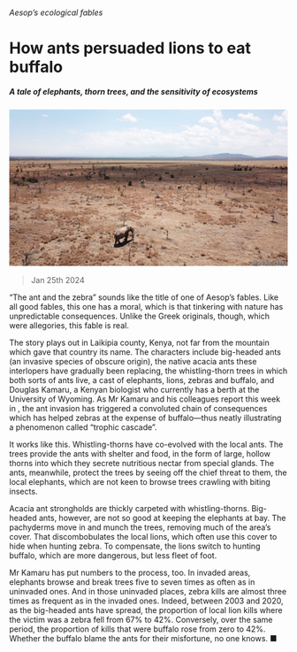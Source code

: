 ###### Aesop’s ecological fables

# How ants persuaded lions to eat buffalo 

##### A tale of elephants, thorn trees, and the sensitivity of ecosystems 

![image](images/20240127_STP002.jpg) 

> Jan 25th 2024 

“The ant and the zebra” sounds like the title of one of Aesop’s fables. Like all good fables, this one has a moral, which is that tinkering with nature has unpredictable consequences. Unlike the Greek originals, though, which were allegories, this fable is real.

The story plays out in Laikipia county, Kenya, not far from the mountain which gave that country its name. The characters include big-headed ants (an invasive species of obscure origin), the native acacia ants these interlopers have gradually been replacing, the whistling-thorn trees in which both sorts of ants live, a cast of elephants, lions, zebras and buffalo, and Douglas Kamaru, a Kenyan biologist who currently has a berth at the University of Wyoming. As Mr Kamaru and his colleagues report this week in , the ant invasion has triggered a convoluted chain of consequences which has helped zebras at the expense of buffalo—thus neatly illustrating a phenomenon called “trophic cascade”.

It works like this. Whistling-thorns have co-evolved with the local ants. The trees provide the ants with shelter and food, in the form of large, hollow thorns into which they secrete nutritious nectar from special glands. The ants, meanwhile, protect the trees by seeing off the chief threat to them, the local elephants, which are not keen to browse trees crawling with biting insects. 

Acacia ant strongholds are thickly carpeted with whistling-thorns. Big-headed ants, however, are not so good at keeping the elephants at bay. The pachyderms move in and munch the trees, removing much of the area’s cover. That discombobulates the local lions, which often use this cover to hide when hunting zebra. To compensate, the lions switch to hunting buffalo, which are more dangerous, but less fleet of foot. 

Mr Kamaru has put numbers to the process, too. In invaded areas, elephants browse and break trees five to seven times as often as in uninvaded ones. And in those uninvaded places, zebra kills are almost three times as frequent as in the invaded ones. Indeed, between 2003 and 2020, as the big-headed ants have spread, the proportion of local lion kills where the victim was a zebra fell from 67% to 42%. Conversely, over the same period, the proportion of kills that were buffalo rose from zero to 42%. Whether the buffalo blame the ants for their misfortune, no one knows. ■


